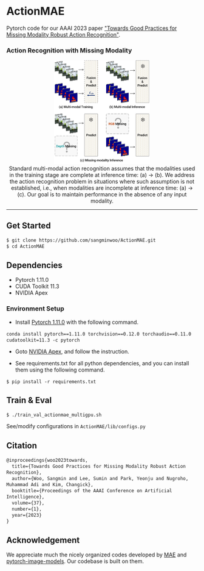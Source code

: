 # ActionMAE
Pytorch code for our AAAI 2023 paper ["Towards Good Practices for Missing Modality Robust Action Recognition"](https://arxiv.org/abs/2211.13916).

### Action Recognition with Missing Modality
<div align="center">
  <img width="50%" alt="Missing Modality Action Recognition" src="figure/missing_modality.png">
</div>
<div align="center">
	Standard multi-modal action recognition assumes that the modalities used in the training stage are complete at inference time: (a) → (b). We address the action recognition problem in situations where such assumption is not established,
	i.e., when modalities are incomplete at inference time: (a) →
	(c). Our goal is to maintain performance in the absence of
	any input modality.
</div>

---

## Get Started
```
$ git clone https://github.com/sangminwoo/ActionMAE.git
$ cd ActionMAE
```

## Dependencies 
- Pytorch 1.11.0
- CUDA Toolkit 11.3
- NVIDIA Apex

### Environment Setup
- Install [Pytorch 1.11.0](https://pytorch.org/get-started/previous-versions/#linux-and-windows-4) with the following command.

```
conda install pytorch==1.11.0 torchvision==0.12.0 torchaudio==0.11.0 cudatoolkit=11.3 -c pytorch
```

- Goto [NVIDIA Apex](https://github.com/NVIDIA/apex#linux), and follow the instruction.

- See requirements.txt for all python dependencies, and you can install them using the following command.

```
$ pip install -r requirements.txt
```

## Train & Eval

```
$ ./train_val_actionmae_multigpu.sh
```

See/modify configurations in ``ActionMAE/lib/configs.py``

## Citation

    @inproceedings{woo2023towards,
      title={Towards Good Practices for Missing Modality Robust Action Recognition},
      author={Woo, Sangmin and Lee, Sumin and Park, Yeonju and Nugroho, Muhammad Adi and Kim, Changick},
      booktitle={Proceedings of the AAAI Conference on Artificial Intelligence},
      volume={37},
      number={1},
      year={2023}
    }

## Acknowledgement
We appreciate much the nicely organized codes developed by [MAE](https://github.com/facebookresearch/mae) and [pytorch-image-models](https://github.com/rwightman/pytorch-image-models). Our codebase is built on them.
